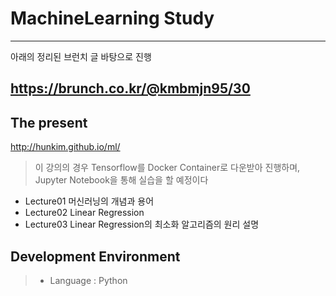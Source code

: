 # MachineLearning Study
---
아래의 정리된 브런치 글 바탕으로 진행

<https://brunch.co.kr/@kmbmjn95/30>
---

## The present
<http://hunkim.github.io/ml/>
> 이 강의의 경우 Tensorflow를 Docker Container로 다운받아 진행하며,
> Jupyter Notebook을 통해 실습을 할 예정이다  

- Lecture01 머신러닝의 개념과 용어
- Lecture02 Linear Regression  
- Lecture03 Linear Regression의 최소화 알고리즘의 원리 설명   

## Development Environment
> - Language : Python
